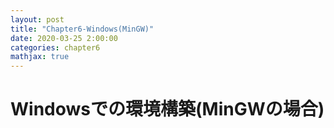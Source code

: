 ```yaml
---
layout: post
title: "Chapter6-Windows(MinGW)"
date: 2020-03-25 2:00:00
categories: chapter6
mathjax: true
---
```


# Windowsでの環境構築(MinGWの場合)